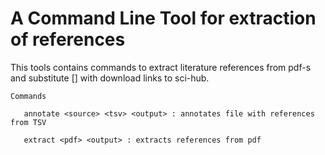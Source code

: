 A Command Line Tool for extraction of references
================================================

This tools contains commands to extract literature references from pdf-s and
substitute [] with download links to sci-hub.

```$xslt
Commands

   annotate <source> <tsv> <output> : annotates file with references from TSV

   extract <pdf> <output> : extracts references from pdf
```



